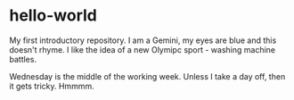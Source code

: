 # hello-world
My first introductory repository.
I am a Gemini, my eyes are blue and this doesn't rhyme.
I like the idea of a new Olymipc sport - washing machine battles.

Wednesday is the middle of the working week. Unless I take a day off, then it gets tricky.
Hmmmm.


